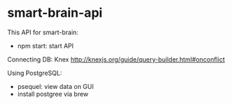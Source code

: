 # smart-brain-api
This API for smart-brain:
 - npm start: start API


Connecting DB: Knex
http://knexjs.org/guide/query-builder.html#onconflict

Using PostgreSQL:
 - psequel: view data on GUI
 - install postgree via brew